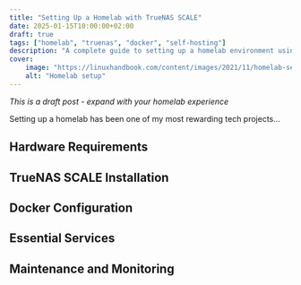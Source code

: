 ```yaml
---
title: "Setting Up a Homelab with TrueNAS SCALE"
date: 2025-01-15T10:00:00+02:00
draft: true
tags: ["homelab", "truenas", "docker", "self-hosting"]
description: "A complete guide to setting up a homelab environment using TrueNAS SCALE"
cover:
    image: "https://linuxhandbook.com/content/images/2021/11/homelab-setup.webp"
    alt: "Homelab setup"
---
```


*This is a draft post - expand with your homelab experience*

Setting up a homelab has been one of my most rewarding tech projects...

## Hardware Requirements

## TrueNAS SCALE Installation

## Docker Configuration

## Essential Services

## Maintenance and Monitoring
